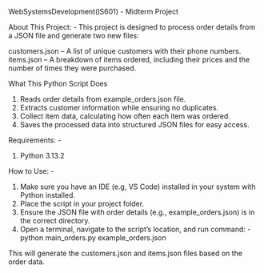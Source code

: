 WebSystemsDevelopment(IS601) - Midterm Project

About This Project: -
This project is designed to process order details from a JSON file and generate two new files:

customers.json – A list of unique customers with their phone numbers.
items.json – A breakdown of items ordered, including their prices and the number of times they were purchased.

What This Python Script Does
1. Reads order details from example_orders.json file.
2. Extracts customer information while ensuring no duplicates.
3. Collect item data, calculating how often each item was ordered.
4. Saves the processed data into structured JSON files for easy access.

Requirements: -
1. Python 3.13.2

How to Use: -
1. Make sure you have an IDE (e.g, VS Code) installed in your system with Python installed.
2. Place the script in your project folder.
3. Ensure the JSON file with order details (e.g., example_orders.json) is in the correct directory.
4. Open a terminal, navigate to the script’s location, and run command: - python main_orders.py example_orders.json

This will generate the customers.json and items.json files based on the order data.